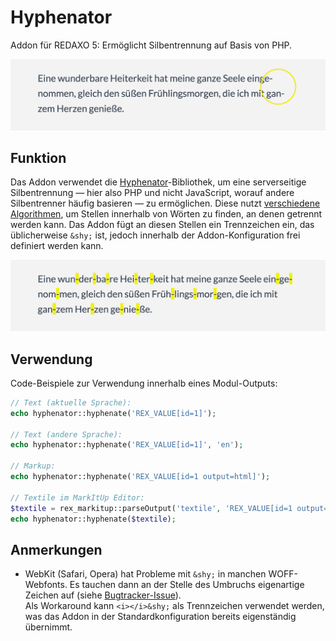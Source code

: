 Hyphenator
==========

Addon für REDAXO 5: Ermöglicht Silbentrennung auf Basis von PHP.

![Screenshot](https://raw.githubusercontent.com/FriendsOfREDAXO/hyphenator/assets/hyphenator_01.png)

## Funktion

Das Addon verwendet die [Hyphenator](https://github.com/heiglandreas/Org_Heigl_Hyphenator)-Bibliothek, um eine serverseitige Silbentrennung — hier also PHP und nicht JavaScript, worauf andere Silbentrenner häufig basieren — zu ermöglichen. Diese nutzt [verschiedene Algorithmen](http://orgheiglhyphenator.readthedocs.io/en/latest/hyphenator/), um Stellen innerhalb von Wörten zu finden, an denen getrennt werden kann. Das Addon fügt an diesen Stellen ein Trennzeichen ein, das üblicherweise `&shy;` ist, jedoch innerhalb der Addon-Konfiguration frei definiert werden kann.

![Screenshot](https://raw.githubusercontent.com/FriendsOfREDAXO/hyphenator/assets/hyphenator_02.png)

## Verwendung

Code-Beispiele zur Verwendung innerhalb eines Modul-Outputs:

```php
// Text (aktuelle Sprache):
echo hyphenator::hyphenate('REX_VALUE[id=1]');

// Text (andere Sprache):
echo hyphenator::hyphenate('REX_VALUE[id=1]', 'en');

// Markup:
echo hyphenator::hyphenate('REX_VALUE[id=1 output=html]');

// Textile im MarkItUp Editor:
$textile = rex_markitup::parseOutput('textile', 'REX_VALUE[id=1 output="html"]');
echo hyphenator::hyphenate($textile);
```

## Anmerkungen

* WebKit (Safari, Opera) hat Probleme mit `&shy;` in manchen WOFF-Webfonts. Es tauchen dann an der Stelle des Umbruchs eigenartige Zeichen auf (siehe [Bugtracker-Issue](https://bugs.webkit.org/show_bug.cgi?id=156167)).  
Als Workaround kann `<i></i>&shy;` als Trennzeichen verwendet werden, was das Addon in der Standardkonfiguration bereits eigenständig übernimmt.
